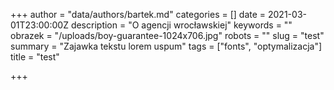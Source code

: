 +++
author = "data/authors/bartek.md"
categories = []
date = 2021-03-01T23:00:00Z
description = "O agencji wrocławskiej"
keywords = ""
obrazek = "/uploads/boy-guarantee-1024x706.jpg"
robots = ""
slug = "test"
summary = "Zajawka tekstu lorem uspum"
tags = ["fonts", "optymalizacja"]
title = "test"

+++
